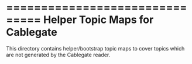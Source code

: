 ===============================
Helper Topic Maps for Cablegate
===============================

This directory contains helper/bootstrap topic maps to cover topics which are
not generated by the Cablegate reader.

